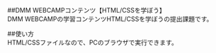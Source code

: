 ##DMM WEBCAMPコンテンツ【HTML/CSSを学ぼう】  
DMM WEBCAMPの学習コンテンツHTML/CSSを学ぼうの提出課題です。

##使い方  
HTML/CSSファイルなので、PCのブラウザで実行できます。
